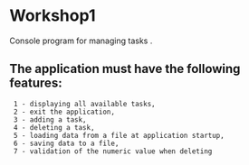 # Workshop1
Console program for managing tasks .

## The application must have the following features:

     1 - displaying all available tasks,
     2 - exit the application,
     3 - adding a task,
     4 - deleting a task,
     5 - loading data from a file at application startup,
     6 - saving data to a file,
     7 - validation of the numeric value when deleting

